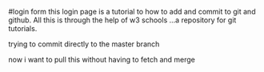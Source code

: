 #login form
this login page is a tutorial to how to add and commit to git and github.
All this is through the help of w3 schools ...a repository for git tutorials.

trying to commit directly to the master branch

now i want to pull this without having to fetch and merge
